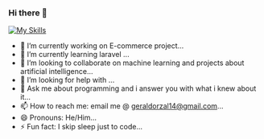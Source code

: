 ### Hi there 👋

<!--
**GeraldOrzal/GeraldOrzal** is a ✨ _special_ ✨ repository because its `README.md` (this file) appears on your GitHub profile.

Here are some ideas to get you started:






-->

[![My Skills](https://skillicons.dev/icons?i=js,html,css,wasm,laravel,c#,flutter,dart,php)](https://skillicons.dev)
  
- 🔭 I’m currently working on E-commerce project...
- 🌱 I’m currently learning laravel ...
- 👯 I’m looking to collaborate on machine learning and projects about artificial intelligence...
- 🤔 I’m looking for help with ...
- 💬 Ask me about programming and i answer you with what i knew about it...
- 📫 How to reach me: email me @ geraldorzal14@gmail.com...
- 😄 Pronouns: He/Him...
- ⚡ Fun fact: I skip sleep just to code...
